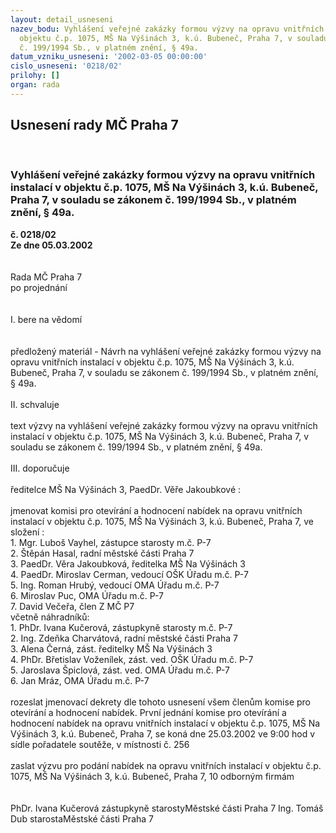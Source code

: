 ```yaml
---
layout: detail_usneseni
nazev_bodu: Vyhlášení veřejné zakázky formou výzvy na opravu vnitřních instalací v
  objektu č.p. 1075, MŠ Na Výšinách 3, k.ú. Bubeneč, Praha 7, v souladu se zákonem
  č. 199/1994 Sb., v platném znění, § 49a.
datum_vzniku_usneseni: '2002-03-05 00:00:00'
cislo_usneseni: '0218/02'
prilohy: []
organ: rada
---
```

<div id="ucUsn_pList" class="usn">
	<span><h2>Usnesení rady MČ Praha 7 </h2>
<br></span><div class="standBody">
<span><h3>Vyhlášení veřejné zakázky formou výzvy na opravu vnitřních instalací v objektu č.p. 1075, MŠ Na Výšinách 3, k.ú. Bubeneč, Praha 7, v souladu se zákonem č. 199/1994 Sb., v platném znění, § 49a.</h3></span><div class="center">
		<strong>č. 0218/02</strong><br>
	</div>
<div class="center">
		<strong>Ze dne 05.03.2002</strong><br><br>
	</div>
<br>Rada MČ Praha 7<br>po projednání<br><br><br>I.	bere na vědomí<br><br> <br>předložený materiál - Návrh na vyhlášení veřejné zakázky formou výzvy na opravu vnitřních instalací v objektu č.p. 1075, MŠ Na Výšinách 3, k.ú. Bubeneč, Praha 7, v souladu se zákonem č. 199/1994 Sb., v platném znění, § 49a.<br><br>II.	schvaluje <br><br>text výzvy na vyhlášení veřejné zakázky formou výzvy na opravu vnitřních instalací v objektu č.p. 1075, MŠ Na Výšinách 3, k.ú. Bubeneč, Praha 7, v souladu se zákonem č. 199/1994 Sb., v platném znění, § 49a.<br><br>III.	doporučuje<br><br>ředitelce MŠ Na Výšinách 3, PaedDr. Věře Jakoubkové : <br><br>jmenovat komisi pro otevírání a hodnocení nabídek na opravu vnitřních instalací v objektu č.p. 1075, MŠ Na Výšinách 3, k.ú. Bubeneč, Praha 7, ve složení :<br>1. Mgr. Luboš Vayhel, zástupce starosty m.č. P-7<br>2. Štěpán Hasal, radní městské části Praha 7<br>3. PaedDr. Věra Jakoubková, ředitelka MŠ Na Výšinách 3<br>4. PaedDr. Miroslav Cerman, vedoucí OŠK Úřadu m.č. P-7<br>5. Ing. Roman Hrubý, vedoucí OMA Úřadu m.č. P-7<br>6. Miroslav Puc, OMA Úřadu m.č. P-7<br>7. David Večeřa, člen Z MČ P7<br>včetně náhradníků:<br>1. PhDr. Ivana Kučerová, zástupkyně starosty m.č. P-7<br>2. Ing. Zdeňka Charvátová, radní městské části Praha 7<br>3. Alena Černá, zást. ředitelky MŠ Na Výšinách 3<br>4. PhDr. Břetislav Voženílek, zást. ved. OŠK Úřadu m.č. P-7<br>5. Jaroslava Špiclová, zást. ved. OMA Úřadu m.č. P-7<br>6. Jan Mráz, OMA Úřadu m.č. P-7<br><br>rozeslat jmenovací dekrety dle tohoto usnesení všem členům komise pro otevírání a hodnocení nabídek. První jednání komise pro otevírání a hodnocení nabídek na opravu vnitřních instalací v objektu č.p. 1075, MŠ Na Výšinách 3, k.ú. Bubeneč, Praha 7, se koná dne 25.03.2002 ve 9:00 hod v sídle pořadatele soutěže, v místnosti č. 256<br><br>zaslat výzvu pro podání nabídek na opravu vnitřních instalací v objektu č.p. 1075, MŠ Na Výšinách 3, k.ú. Bubeneč, Praha 7, 10 odborným firmám<br> <br>	<br>PhDr. Ivana Kučerová zástupkyně starostyMěstské části Praha 7	Ing. Tomáš Dub starostaMěstské části Praha 7<br>	<br><br>
</div>
</div>